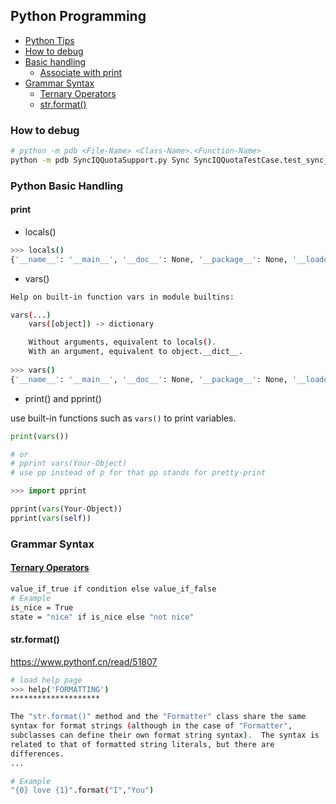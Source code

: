 ## Python Programming

- [Python Tips](https://book.pythontips.com/en/latest/index.html)
- [How to debug](#debug)
- [Basic handling](#basichandling)
    - [Associate with print](#print)
- [Grammar Syntax](#grammar)
    - [Ternary Operators](#ternary)
    - [str.format()](#format)

<a id=debug></a>
### How to debug
```bash
# python -m pdb <File-Name> <Class-Name>.<Function-Name>
python -m pdb SyncIQQuotaSupport.py Sync SyncIQQuotaTestCase.test_sync_quota
```

<a id=basichandling></a>
### Python Basic Handling

<a id=print></a>
#### print
- locals()

```bash
>>> locals()
{'__name__': '__main__', '__doc__': None, '__package__': None, '__loader__': <class '_frozen_importlib.BuiltinImporter'>, '__spec__': None, '__annotations__': {}, '__builtins__': <module 'builtins' (built-in)>}
```

- vars()

```bash
Help on built-in function vars in module builtins:

vars(...)
    vars([object]) -> dictionary

    Without arguments, equivalent to locals().
    With an argument, equivalent to object.__dict__.
    
>>> vars()
{'__name__': '__main__', '__doc__': None, '__package__': None, '__loader__': <class '_frozen_importlib.BuiltinImporter'>, '__spec__': None, '__annotations__': {}, '__builtins__': <module 'builtins' (built-in)>}
```

- print() and pprint()

use built-in functions such as `vars()` to print variables.

```python
print(vars())

# or
# pprint vars(Your-Object)
# use pp instead of p for that pp stands for pretty-print

>>> import pprint

pprint(vars(Your-Object))
pprint(vars(self))

```

<a id=grammar></a>
### Grammar Syntax

<a id=ternary></a>
#### [Ternary Operators](https://book.pythontips.com/en/latest/ternary_operators.html#ternary-operators)

```bash
value_if_true if condition else value_if_false
# Example
is_nice = True
state = "nice" if is_nice else "not nice"
```

<a id=format></a>
#### str.format()

https://www.pythonf.cn/read/51807

```bash
# load help page
>>> help('FORMATTING')
********************

The "str.format()" method and the "Formatter" class share the same
syntax for format strings (although in the case of "Formatter",
subclasses can define their own format string syntax).  The syntax is
related to that of formatted string literals, but there are
differences.
...

# Example
"{0} love {1}".format("I","You")
```